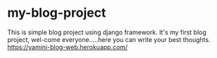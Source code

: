 # my-blog-project
This is simple blog project using django framework. It's my first blog project, wel-come everyone.....here you can write your best thoughts.
https://yamini-blog-web.herokuapp.com/
